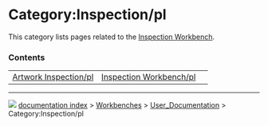 # Category:Inspection/pl
This category lists pages related to the [Inspection Workbench](Inspection_Workbench.md).

### Contents

|     |     |     |
| --- | --- | --- |
| [Artwork Inspection/pl](Artwork_Inspection/pl.md) | [Inspection Workbench/pl](Inspection_Workbench/pl.md) |



---
![](images/Button_right.svg) [documentation index](../README.md) > [Workbenches](Category_Workbenches.md) > [User_Documentation](Category_User_Documentation.md) > Category:Inspection/pl
